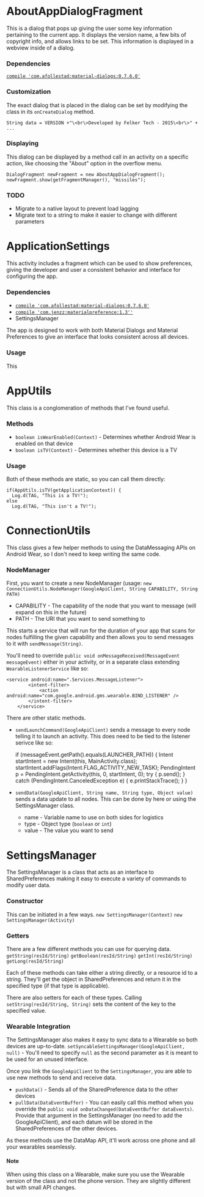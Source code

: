# AboutAppDialogFragment
This is a dialog that pops up giving the user some key information pertaining to the current app. It displays the version
name, a few bits of copyright info, and allows links to be set. This information is displayed in a webview inside of a dialog.

### Dependencies
<a href="https://github.com/afollestad/material-dialogs">`compile 'com.afollestad:material-dialogs:0.7.6.0'`</a>

### Customization
The exact dialog that is placed in the dialog can be set by modifying the class in its `onCreateDialog` method.

`String data = VERSION +"\<br\>Developed by Felker Tech - 2015\<br\>" + ...`

### Displaying
This dialog can be displayed by a method call in an activity on a specific action, like choosing the "About" option in the overflow menu.

    DialogFragment newFragment = new AboutAppDialogFragment();
    newFragment.show(getFragmentManager(), "missiles");
    
### TODO
* Migrate to a native layout to prevent load lagging
* Migrate text to a string to make it easier to change with different parameters

# ApplicationSettings
This activity includes a fragment which can be used to show preferences, giving the developer and user a consistent behavior and interface for configuring the app.

### Dependencies

* <a href="https://github.com/afollestad/material-dialogs">`compile 'com.afollestad:material-dialogs:0.7.6.0'`</a>
* <a href="https://github.com/jenzz/Android-MaterialPreference">`compile 'com.jenzz:materialpreference:1.3''`</a>
* SettingsManager

The app is designed to work with both Material Dialogs and Material Preferences to give an interface that looks consistent across all devices.

### Usage
This 


# AppUtils
This class is a conglomeration of methods that I've found useful.

### Methods
* `boolean isWearEnabled(Context)` - Determines whether Android Wear is enabled on that device
* `boolean isTV(Context)` - Determines whether this device is a TV

### Usage
Both of these methods are static, so you can call them directly:

    if(AppUtils.isTV(getApplicationContext)) {
      Log.d(TAG, "This is a TV!");
    else
      Log.d(TAG, "This isn't a TV!");
      
# ConnectionUtils
This class gives a few helper methods to using the DataMessaging APIs on Android Wear, so I don't need to keep writing the same code.

### NodeManager
First, you want to create a new NodeManager (usage: `new ConnectionUtils.NodeManager(GoogleApiClient, String CAPABILITY, String PATH)`

* CAPABILITY - The capability of the node that you want to message (will expand on this in the future)
* PATH - The URI that you want to send something to

This starts a service that will run for the duration of your app that scans for nodes fulfilling the given capability and then allows you to send messages to it with `sendMessage(String)`.

You'll need to override `public void onMessageReceived(MessageEvent messageEvent)` either in your activity, or in a separate class extending `WearableListenerService` like so:

    <service android:name=".Services.MessageListener">
            <intent-filter>
                <action android:name="com.google.android.gms.wearable.BIND_LISTENER" />
            </intent-filter>
        </service>
        
There are other static methods.
* `sendLaunchCommand(GoogleApiClient)` sends a message to every node telling it to launch an activity. This does need to be tied to the listener serivce like so:


     if (messageEvent.getPath().equals(LAUNCHER_PATH)) {
        Intent startIntent = new Intent(this, MainActivity.class);
        startIntent.addFlags(Intent.FLAG_ACTIVITY_NEW_TASK);
        PendingIntent p = PendingIntent.getActivity(this, 0, startIntent, 0);
        try {
            p.send();
        } catch (PendingIntent.CanceledException e) {
            e.printStackTrace();
        }
     }
    
* `sendData(GoogleApiClient, String name, String type, Object value)` sends a data update to all nodes. This can be done by here or using the SettingsManager class.
    * name - Variable name to use on both sides for logistics
    * type - Object type (`boolean` or `int`)
    * value - The value you want to send

# SettingsManager
The SettingsManager is a class that acts as an interface to SharedPreferences making it easy to execute a variety of commands to modify user data.

### Constructor
This can be initiated in a few ways.
`new SettingsManager(Context)`
`new SettingsManager(Activity)`

### Getters
There are a few different methods you can use for querying data.
`getString(resId/String)`
`getBoolean(resId/String)`
`getInt(resId/String)`
`getLong(resId/String)`


Each of these methods can take either a string directly, or a resource id to a string. They'll get the object in SharedPreferences and return it in the specified type (if that type is applicable).

There are also setters for each of these types. Calling `setString(resId/String, String)` sets the content of the key to the specified value.

### Wearable Integration
The SettingsManager also makes it easy to sync data to a Wearable so both devices are up-to-date.
`setSyncableSettingsManager(GoogleApiClient, null)` - You'll need to specify `null` as the second parameter as it is meant to be used for an unused interface.

Once you link the `GoogleApiClient` to the `SettingsManager`, you are able to use new methods to send and receive data.

* `pushData()` - Sends all of the SharedPreference data to the other devices
* `pullData(DataEventBuffer)` - You can easily call this method when you override the `public void onDataChanged(DataEventBuffer dataEvents)`. Provide that argument in the SettingsManager (no need to add the GoogleApiClient), and each datum will be stored in the SharedPreferences of the other devices.

As these methods use the DataMap API, it'll work across one phone and all your wearables seamlessly.

#### Note
When using this class on a Wearable, make sure you use the Wearable version of the class and not the phone version. They are slightly different but with small API changes.
